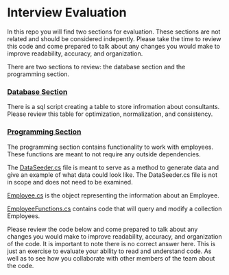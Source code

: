 # Interview Evaluation

In this repo you will find two sections for evaluation. These sections are not related and should be considered indepently. Please take the time to review this code and come prepared to talk about any changes you would make to improve readability, accuracy, and organization.

There are two sections to review: the database section and the programming section.
### [Database Section](https://github.com/streck-it/InterviewEvaluation/tree/main/DatabaseSection)
There is a sql script creating a table to store infromation about consultants.  Please review this table for optimization, normalization, and consistency.
    
### [Programming Section](https://github.com/streck-it/InterviewEvaluation/tree/main/ProgrammingSection)
The programming section contains functionality to work with employees. These functions are meant to not require any outside dependencies.  

The [DataSeeder.cs](https://github.com/streck-it/InterviewEvaluation/blob/main/ProgrammingSection/DataSeeder.cs) file is meant to serve as a method to generate data and give an example of what data could look like.  The DataSeeder.cs file is not in scope and does not need to be examined.

[Employee.cs](https://github.com/streck-it/InterviewEvaluation/blob/main/ProgrammingSection/Employee.cs) is the object representing the information about an Employee.

[EmployeeFunctions.cs](https://github.com/streck-it/InterviewEvaluation/blob/main/ProgrammingSection/EmployeeFunctions.cs) contains code that will query and modify a collection Employees.

Please review the code below and come prepared to talk about any changes you would make to improve readability, accuracy, and organization of the code. It is important to note there is no correct answer here. This is just an exercise to evaluate your ability to read and understand code.  As well as to see how you collaborate with other members of the team about the code.
